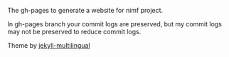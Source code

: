 The gh-pages to generate a website for nimf project.

In gh-pages branch your commit logs are preserved, but my commit logs may not
be preserved to reduce commit logs.

Theme by [jekyll-multilingual](https://github.com/sylvaindurand/jekyll-multilingual)
